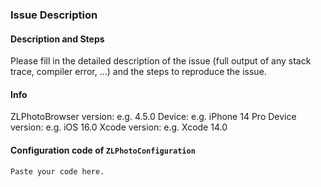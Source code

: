 ### Issue Description

#### Description and Steps

Please fill in the detailed description of the issue (full output of any stack trace, compiler error, ...) and the steps to reproduce the issue.

#### Info
   ZLPhotoBrowser version:  e.g. 4.5.0
   Device:  e.g. iPhone 14 Pro
   Device version:  e.g. iOS 16.0
   Xcode version:  e.g. Xcode 14.0

#### Configuration code of `ZLPhotoConfiguration`

   ```
   Paste your code here.
   ```
